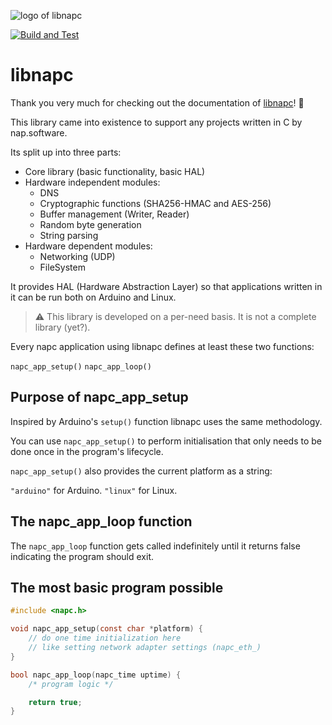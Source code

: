 ![logo of libnapc](https://static.nap-software.com/github/libnapc/logo.png)

[![Build and Test](https://github.com/libnapc/libnapc/actions/workflows/main.yaml/badge.svg)](https://github.com/libnapc/libnapc/actions/workflows/main.yaml)

# libnapc

Thank you very much for checking out the documentation of [libnapc](https://nightly.libnapc.nap.software/)! 🎉

This library came into existence to support any projects written in C by nap.software.

Its split up into three parts:

- Core library (basic functionality, basic HAL)
- Hardware independent modules:
  - DNS
  - Cryptographic functions (SHA256-HMAC and AES-256)
  - Buffer management (Writer, Reader)
  - Random byte generation
  - String parsing
- Hardware dependent modules:
  - Networking (UDP)
  - FileSystem

It provides HAL (Hardware Abstraction Layer) so that applications written in it can be run both on Arduino and Linux.

> ⚠️ This library is developed on a per-need basis. It is not a complete library (yet?).

Every napc application using libnapc defines at least these two functions:

`napc_app_setup()`
`napc_app_loop()`

## Purpose of napc_app_setup
Inspired by Arduino's `setup()` function libnapc uses the same methodology.

You can use `napc_app_setup()` to perform initialisation that only needs to be done once in the program's lifecycle.

`napc_app_setup()` also provides the current platform as a string:

`"arduino"` for Arduino.
`"linux"` for Linux.

## The napc_app_loop function
The `napc_app_loop` function gets called indefinitely until it returns false indicating the program should exit.

## The most basic program possible

```c
#include <napc.h>

void napc_app_setup(const char *platform) {
	// do one time initialization here
	// like setting network adapter settings (napc_eth_)
}

bool napc_app_loop(napc_time uptime) {
	/* program logic */

	return true;
}
```
